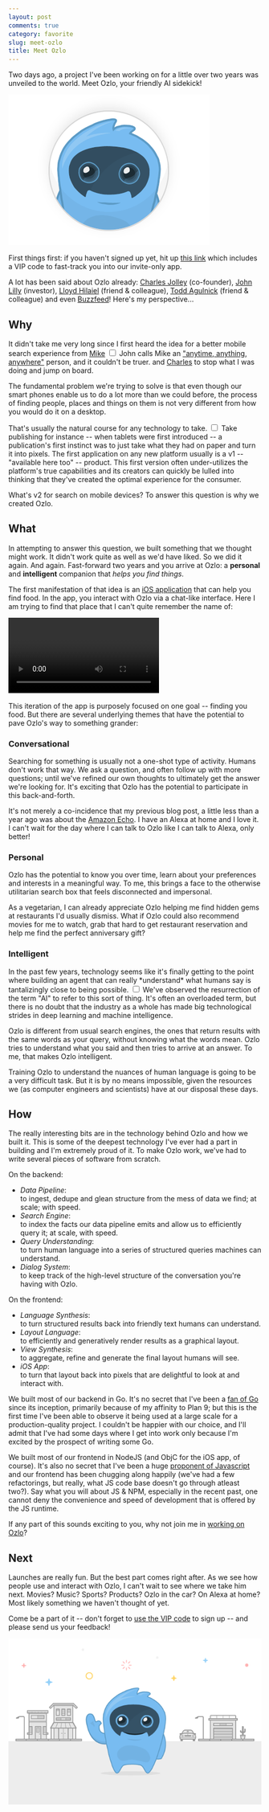 ```yaml
---
layout: post
comments: true
category: favorite
slug: meet-ozlo
title: Meet Ozlo
---
```


Two days ago, a project I've been working on for a little over two years was unveiled to the world.
Meet Ozlo, your friendly AI sidekick!

[![Ozlo](/images/2016/ozlo.gif)](https://dribbble.com/shots/2704505-Meet-Ozlo)

First things first: if you haven't signed up yet, hit up [this link](https://www.ozlo.com/?vip=ANANT) which
includes a VIP code to fast-track you into our invite-only app.

A lot has been said about Ozlo already: [Charles Jolley](https://medium.com/teamozlo/introducing-ozlo-d5cce73d7ba5) (co-founder),
[John Lilly](https://news.greylock.com/our-investment-in-ozlo-a7f6eb9f61eb#.r1j0eeu8k) (investor), [Lloyd Hilaiel](lloyd.io/meet-ozlo) (friend & colleague),
[Todd Agulnick](http://todd.agulnick.com/2016/05/11/what-ive-been-up-to-ozlo/) (friend & colleague)
and even [Buzzfeed](https://www.buzzfeed.com/alexkantrowitz/ozlo-the-ai-chatbot-wants-to-help-you-find-coffee-and-food)!
Here's my perspective...

## Why

It didn't take me very long since I first heard the idea for a better mobile search experience from
<label for="sn-mike" class="margin-toggle sidenote-number">[Mike](https://twitter.com/michaelrhanson)</label>
<input type="checkbox" id="sn-mike" class="margin-toggle"/>
<span class="sidenote">
John calls Mike an
["anytime, anything, anywhere"](http://techcrunch.com/2012/08/09/mike-hanson-joins-greylock-as-eir/) person,
and it couldn't be truer.
</span>
and [Charles](https://twitter.com/okito)
to stop what I was doing and jump on board.

The fundamental problem we're trying to solve is that even though our smart phones enable us to do a lot more than we could before,
the process of finding people, places and things on them is not very different from how you would do it on a desktop.

<label for="sn-tech" class="margin-toggle sidenote-number">That's usually the natural course for any technology to take.</label>
<input type="checkbox" id="sn-tech" class="margin-toggle"/>
<span class="sidenote">
Take publishing for instance -- when tablets were first introduced -- a publication's first instinct was to just take what they
had on paper and turn it into pixels.
</span>
The first application on any new platform usually is a v1 -- "available here too" -- product. This first version often under-utilizes
the platform's true capabilities and its creators can quickly be lulled into thinking that they've created the optimal experience
for the consumer.

What's v2 for search on mobile devices? To answer this question is why we created Ozlo.

## What

In attempting to answer this question, we built something that we thought might work. It didn't work quite as well
as we'd have liked. So we did it again. And again. Fast-forward two years and you arrive at Ozlo: a **personal** and **intelligent**
companion that *helps you find things*.

The first manifestation of that idea is an [iOS application](http://ozlo.com/download) that can help you find food.
In the app, you interact with Ozlo via a chat-like interface. Here I am trying to find that place that I can't quite
remember the name of:

<video controls autoplay loop>
<source src="/images/2016/indian-pizza.mp4" type="video/mp4"/>
</video>

This iteration of the app is purposely focused on one goal -- finding you food. But there are several underlying themes
that have the potential to pave Ozlo's way to something grander:

### Conversational

Searching for something is usually not a one-shot type of activity. Humans don't work that way. We ask a question,
and often follow up with more questions; until we've refined our own thoughts to ultimately get the answer we're
looking for. It's exciting that Ozlo has the potential to participate in this back-and-forth.

It's not merely a co-incidence that my previous blog post, a little less than a year ago
was about the [Amazon Echo](/2015/04/26/amazon-echo/). I have an Alexa at home and I love it. I can't wait for the day
where I can talk to Ozlo like I can talk to Alexa, only better!

### Personal

Ozlo has the potential to know you over time, learn about your preferences and interests in a meaningful way.
To me, this brings a face to the otherwise utilitarian search box that feels disconnected and impersonal.

As a vegetarian, I can already appreciate Ozlo helping me find hidden gems at restaurants I'd usually dismiss.
What if Ozlo could also recommend movies for me to watch, grab that hard to get restaurant reservation
and help me find the perfect anniversary gift?

### Intelligent

<label for="sn-intelli" class="margin-toggle sidenote-number">
In the past few years, technology seems like it's finally getting to the point where building an agent that can
really *understand* what humans say is tantalizingly close to being possible.
</label>
<input type="checkbox" id="sn-intelli" class="margin-toggle"/>
<span class="sidenote">
We've observed the resurrection of the term "AI" to refer to this sort of thing. It's often an overloaded term,
but there is no doubt that the industry as a whole has made big technological strides in deep learning and machine intelligence.
</span>

Ozlo is different from usual search engines, the ones that return results with the same words as your query,
without knowing what the words mean. Ozlo tries to understand what you said and then tries to arrive at an answer.
To me, that makes Ozlo intelligent.

Training Ozlo to understand the nuances of human language is going to be a very difficult task. But it is by no
means impossible, given the resources we (as computer engineers and scientists) have at our disposal these days.

## How

The really interesting bits are in the technology behind Ozlo and how we built it. This is some of the deepest
technology I've ever had a part in building and I'm extremely proud of it. To make Ozlo work, we've had to write
several pieces of software from scratch.

On the backend:

* *Data Pipeline*:<br>to ingest, dedupe and glean structure from the mess of data we find; at scale; with speed.
* *Search Engine*:<br>to index the facts our data pipeline emits and allow us to efficiently query it; at scale, with speed.
* *Query Understanding*:<br>to turn human language into a series of structured queries machines can understand.
* *Dialog System*:<br>to keep track of the high-level structure of the conversation you're having with Ozlo.

On the frontend:

* *Language Synthesis*:<br>to turn structured results back into friendly text humans can understand.
* *Layout Language*:<br>to efficiently and generatively render results as a graphical layout.
* *View Synthesis*:<br>to aggregate, refine and generate the final layout humans will see.
* *iOS App*:<br>to turn that layout back into pixels that are delightful to look at and interact with.

We built most of our backend in Go. It's no secret that I've been a [fan of Go](https://www.kix.in/2009/11/11/go-why-i-e29da4-google/)
since its inception, primarily because of my affinity to Plan 9; but this is the first time I've been able to observe it being used at a
large scale for a production-quality project. I couldn't be happier with our choice, and I'll admit that I've had some days where I
get into work only because I'm excited by the prospect of writing some Go.

We built most of our frontend in NodeJS (and ObjC for the iOS app, of course). It's also no secret that I've been a huge
[proponent of Javascript](https://www.google.com/#safe=off&q=site:kix.in+javascript) and our frontend has been chugging along
happily (we've had a few refactorings, but really, what JS code base doesn't go through atleast two?). Say what you will
about JS & NPM, especially in the recent past, one cannot deny the convenience and speed of development that is offered by the
JS runtime.

If any part of this sounds exciting to you, why not join me in [working on Ozlo](https://www.ozlo.com/jobs/)?

## Next

Launches are really fun. But the best part comes right after. As we see how people use and interact with Ozlo, I can't wait
to see where we take him next. Movies? Music? Sports? Products? Ozlo in the car? On Alexa at home? Most likely something
we haven't thought of yet.

Come be a part of it -- don't forget to [use the VIP code](https://www.ozlo.com/?vip=ANANT) to sign up -- and please send us your feedback!

![Ozlo Cityscape](/images/2016/ozlo-cityscape.png)
